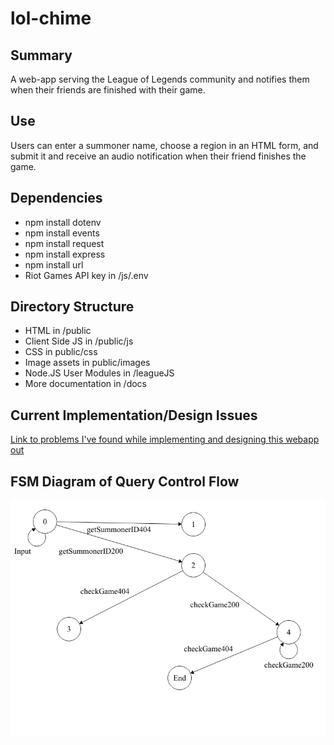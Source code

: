 # lol-chime
Summary
--------
A web-app serving the League of Legends community and notifies them when their friends are finished with their game. 
  
Use
--------
Users can enter a summoner name, choose a region in an HTML form, and submit it and receive an audio notification when their friend finishes the game.

Dependencies
--------

*   npm install dotenv 
*   npm install events
*   npm install request
*   npm install express
*   npm install url
*   Riot Games API key in /js/.env
   
Directory Structure
--------
*   HTML in /public
*   Client Side JS in /public/js
*   CSS in public/css
*   Image assets in public/images
*   Node.JS User Modules in /leagueJS
*   More documentation in /docs

Current Implementation/Design Issues
--------
[Link to problems I've found while implementing and designing this webapp out](docs/issues.md)

FSM Diagram of Query Control Flow
-------
 ![FSM](/docs/FSM.png "FSM")


